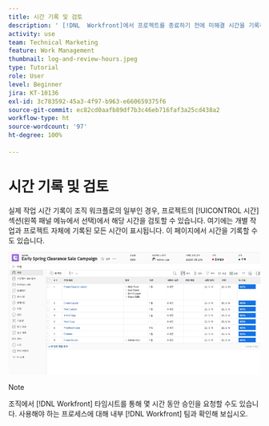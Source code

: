 ```yaml
---
title: 시간 기록 및 검토
description: ' [!DNL  Workfront]에서 프로젝트를 종료하기 전에 미해결 시간을 기록하고 기록된 시간을 검토합니다.'
activity: use
team: Technical Marketing
feature: Work Management
thumbnail: log-and-review-hours.jpeg
type: Tutorial
role: User
level: Beginner
jira: KT-10136
exl-id: 3c783592-45a3-4f97-b963-e660659375f6
source-git-commit: ec82cd0aafb89df7b3c46eb716faf3a25cd438a2
workflow-type: ht
source-wordcount: '97'
ht-degree: 100%

---
```


# 시간 기록 및 검토

실제 작업 시간 기록이 조직 워크플로의 일부인 경우, 프로젝트의 [!UICONTROL 시간] 섹션(왼쪽 패널 메뉴에서 선택)에서 해당 시간을 검토할 수 있습니다. 여기에는 개별 작업과 프로젝트 자체에 기록된 모든 시간이 표시됩니다. 이 페이지에서 시간을 기록할 수도 있습니다.

![시간 항목을 보여 주는 시간 페이지](assets/planner-fund-log-and-review-hours.png)

>[!NOTE]
>
>조직에서 [!DNL Workfront] 타임시트를 통해 몇 시간 동안 승인을 요청할 수도 있습니다. 사용해야 하는 프로세스에 대해 내부 [!DNL Workfront] 팀과 확인해 보십시오.

<!---
learn more url
Log time
--->
